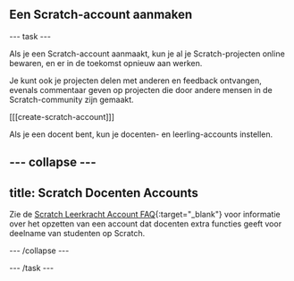 ## Een Scratch-account aanmaken

--- task ---

Als je een Scratch-account aanmaakt, kun je al je Scratch-projecten online bewaren, en er in de toekomst opnieuw aan werken.

Je kunt ook je projecten delen met anderen en feedback ontvangen, evenals commentaar geven op projecten die door andere mensen in de Scratch-community zijn gemaakt.

[[[create-scratch-account]]]

Als je een docent bent, kun je docenten- en leerling-accounts instellen.

--- collapse ---
---
title: Scratch Docenten Accounts
---

Zie de [Scratch Leerkracht Account FAQ](https://scratch.mit.edu/educators/faq){:target="_blank"} voor informatie over het opzetten van een account dat docenten extra functies geeft voor deelname van studenten op Scratch.

--- /collapse ---

--- /task ---
